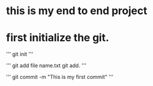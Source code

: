 # this is my end to end project

# first initialize the git.
'''
git init
'''

'''
git add file name.txt
git add.
'''

'''
git commit -m "This is my first commit"
'''